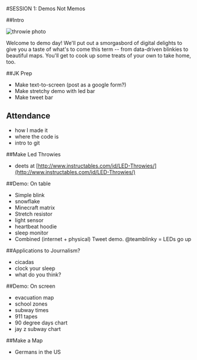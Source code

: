 #SESSION 1: Demos Not Memos

##Intro

![throwie photo](https://dl.dropboxusercontent.com/u/466610/blogelements/2-LED_Throwies.JPG)

Welcome to demo day! We'll put out a smorgasbord of digital delights to give you a taste of what's to come this term -- from data-driven blinkies to beautiful maps. You'll get to cook up some treats of your own to take home, too.

##JK Prep

- Make text-to-screen (post as a google form?)
- Make stretchy demo with led bar
- Make tweet bar

## Attendance

- how I made it
- where the code is
- intro to git

##Make Led Throwies

- deets at [http://www.instructables.com/id/LED-Throwies/](http://www.instructables.com/id/LED-Throwies/)

##Demo: On table

* Simple blink
* snowflake
* Minecraft matrix
* Stretch resistor
* light sensor
* heartbeat hoodie
* sleep monitor
* Combined (internet + physical) Tweet demo. @teamblinky = LEDs go up

##Applications to Journalism?

- cicadas
- clock your sleep
- what do you think?

##Demo: On screen

- evacuation map
- school zones
- subway times
- 911 tapes
- 90 degree days chart
- jay z subway chart

##Make a Map

- Germans in the US